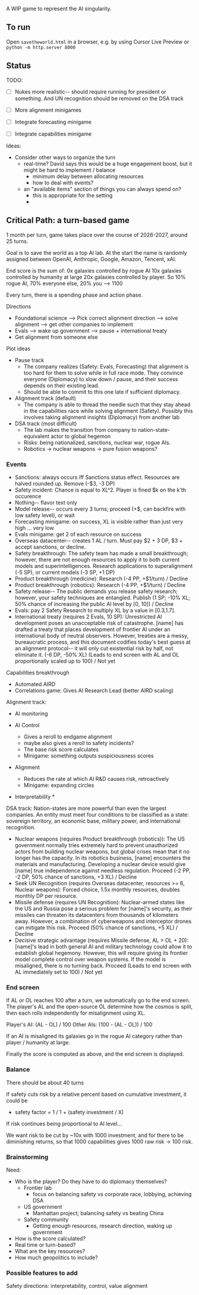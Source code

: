 A WIP game to represent the AI singularity.


## To run

Open `savetheworld.html` in a browser, e.g. by using Cursor Live Preview or `python -m http.server 8000`

## Status

TODO:
- [ ] Nukes more realistic-- should require running for president or something. And UN recognition should be removed on the DSA track
- [ ] More alignment minigames
- [ ] Integrate forecasting minigame
- [ ] Integrate capabilities minigame



Ideas:
- Consider other ways to organize the turn
  - real-time? David says this would be a huge engagement boost, but it might be hard to implement / balance
    - minimum delay between allocating resources
    - how to deal with events?
  - an "available items" section of things you can always spend on?
    - this is appropriate for the setting
    - 

## Critical Path: a turn-based game

1 month per turn, game takes place over the course of 2026-2027, around 25 turns.

Goal is to save the world as a top AI lab. At the start the name is randomly assigned between OpenAI, Anthropic, Google, Amazon, Tencent, xAI.

End score is the sum of:
0x galaxies controlled by rogue AI
10x galaxies controlled by humanity at large
20x galaxies controlled by player.
So 10% rogue AI, 70% everyone else, 20% you --> 1100

Every turn, there is a spending phase and action phase.

Directions
* Foundational science --> Pick correct alignment direction --> solve alignment --> get other companies to implement
* Evals --> wake up government --> pause + international treaty
* Get alignment from someone else

Plot ideas
* Pause track
  * The company realizes (Safety: Evals, Forecasting) that alignment is too hard for them to solve while in full race mode. They convince everyone (Diplomacy) to slow down / pause, and their success depends on their existing lead.
  * Should be able to commit to this one late if sufficient diplomacy.
* Alignment track (default)
  * The company is able to thread the needle such that they stay ahead in the capabilities race while solving alignment (Safety). Possibly this involves taking alignment insights (Diplomacy) from another lab
* DSA track (most difficult)
  * The lab makes the transition from company to nation-state-equivalent actor to global hegemon
  * Risks: being nationalized, sanctions, nuclear war, rogue AIs.
  * Robotics -> nuclear weapons -> pure fusion weapons?

### Events
* Sanctions: always occurs iff Sanctions status effect. Resources are halved rounded up. Remove (-$3, -3 DP)
* Safety incident: Chance is equal to XL^2. Player is fined $k on the k'th occurence
* Nothing-- flavor text only
* Model release-- occurs every 3 turns; proceed (+$, can backfire with low safety level), or wait
* Forecasting minigame: on success, XL is visible rather than just very high ... very low
* Evals minigame: get 2 of each resource on success
* Overseas datacenter-- creates 1 AL / turn. Must pay $2 + 3 DP, $3 + accept sanctions, or decline.
* Safety breakthrough: The safety team has made a small breakthrough; however, there are not enough resources to apply it to both current models and superintelligences. Research applications to superalignment (-5 SP), or current models (-3 SP, +1 DP)
* Product breakthrough (medicine): Research (-4 PP, +$1/turn) / Decline
* Product breakthrough (robotics): Research (-4 PP, +$1/turn) / Decline
* Safety release-- The public demands you release safety research; however, your safety techniques are entangled. Publish (1 SP; -10% XL; 50% chance of increasing the public AI level by [0, 10]) / Decline
* Evals: pay 2 Safety Research to multiply XL by a value in [0.3,1.7].
* International treaty (requires 2 Evals, 10 SP): Unrestricted AI development poses an unacceptable risk of catastrophe. [name] has drafted a treaty that places development of frontier AI under an international body of neutral observers. However, treaties are a messy, bureaucratic process, and this document codifies today's best guess at an alignment protocol-- it will only cut existential risk by half, not eliminate it. (-6 DP, -50% XL) (Leads to end screen with AL and OL proportionally scaled up to 100) / Not yet

Capabilities breakthrough
* Automated AIRD
* Correlations game: Gives AI Research Lead (better AIRD scaling)

Alignment track:
* AI monitoring

* AI Control
  * Gives a reroll to endgame alignment
  * maybe also gives a reroll to safety incidents?
  * The base risk score calculates
  * Minigame: something outputs suspiciousness scores
* Alignment
  * Reduces the rate at which AI R&D causes risk, retroactively
  * Minigame: expanding circles
* Interpretability
  * 



DSA track: 
Nation-states are more powerful than even the largest companies. An entity must meet four conditions to be classified as a state: sovereign territory, an economic base, military power, and international recognition. 
* Nuclear weapons (requires Product breakthrough (robotics)): The US government normally tries extremely hard to prevent unauthorized actors from building nuclear weapons, but global crises mean that it no longer has the capacity. In its robotics business, [name] encounters the materials and manufacturing. Developing a nuclear device would give [name] true independence against needless regulation. Proceed (-2 PP, -2 DP, 50% chance of sanctions, +3 XL) / Decline
* Seek UN Recognition (requires Overseas datacenter, resources >= 6, Nuclear weapons): Forced choice, 1.5x monthly resources, doubles monthly DP per resource.
* Missile defense (requires UN Recognition): Nuclear-armed states like the US and Russia pose a serious problem for [name]'s security, as their missiles can threaten its datacenters from thousands of kilometers away. However, a combination of cyberweapons and interceptor drones can mitigate this risk.  Proceed (50% chance of sanctions, +5 XL) / Decline
* Decisive strategic advantage (requires Missile defense, AL > OL + 20): [name]'s lead in both general AI and military technology could allow it to establish global hegemony. However, this will require giving its frontier model complete control over weapon systems. If the model is misaligned, there is no turning back. Proceed (Leads to end screen with AL immediately set to 100) / Not yet

### End screen

If AL or OL reaches 100 after a turn, we automatically go to the end screen. The player's AL and the open-source OL determine how the cosmos is split, then each rolls independently for misalignment using XL.

Player's AI: (AL - OL) / 100
Other AIs: (100 - (AL - OL)) / 100

If an AI is misaligned its galaxies go in the rogue AI category rather than player / humanity at large.

Finally the score is computed as above, and the end screen is displayed.

### Balance

There should be about 40 turns

If safety cuts risk by a relative percent based on cumulative investment, it could be
- safety factor = 1 / 1 + (safety investment / X)

If risk continues being proportional to AI level...

We want risk to be cut by ~10x with 1000 investment, and for there to be diminishing returns, so that 1000 capabilities gives 1000 raw risk -> 100 risk. 


### Brainstorming

Need: 
* Who is the player? Do they have to do diplomacy themselves?
    * Frontier lab
        * focus on balancing safety vs corporate race, lobbying, achieving DSA
    * US government
        * Manhattan project; balancing safety vs beating China
    * Safety community
        * Getting enough resources, research direction, waking up government
* How is the score calculated?
* Real time or turn-based?
* What are the key resources?
* How much geopolitics to include?

### Possible features to add

Safety directions: interpretability, control, value alignment